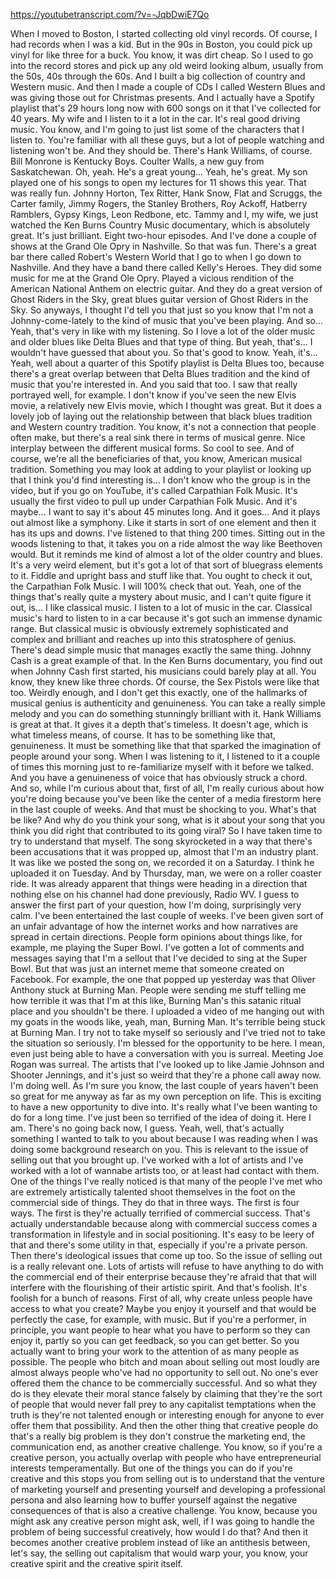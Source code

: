 https://youtubetranscript.com/?v=-JqbDwiE7Qo

 When I moved to Boston, I started collecting old vinyl records. Of course, I had records when I was a kid. But in the 90s in Boston, you could pick up vinyl for like three for a buck. You know, it was dirt cheap. So I used to go into the record stores and pick up any old weird looking album, usually from the 50s, 40s through the 60s. And I built a big collection of country and Western music. And then I made a couple of CDs I called Western Blues and was giving those out for Christmas presents. And I actually have a Spotify playlist that's 29 hours long now with 600 songs on it that I've collected for 40 years. My wife and I listen to it a lot in the car. It's real good driving music. You know, and I'm going to just list some of the characters that I listen to. You're familiar with all these guys, but a lot of people watching and listening won't be. And they should be. There's Hank Williams, of course. Bill Monrone is Kentucky Boys. Coulter Walls, a new guy from Saskatchewan. Oh, yeah. He's a great young... Yeah, he's great. My son played one of his songs to open my lectures for 11 shows this year. That was really fun. Johnny Horton, Tex Ritter, Hank Snow, Flat and Scruggs, the Carter family, Jimmy Rogers, the Stanley Brothers, Roy Ackoff, Hatberry Ramblers, Gypsy Kings, Leon Redbone, etc. Tammy and I, my wife, we just watched the Ken Burns Country Music documentary, which is absolutely great. It's just brilliant. Eight two-hour episodes. And I've done a couple of shows at the Grand Ole Opry in Nashville. So that was fun. There's a great bar there called Robert's Western World that I go to when I go down to Nashville. And they have a band there called Kelly's Heroes. They did some music for me at the Grand Ole Opry. Played a vicious rendition of the American National Anthem on electric guitar. And they do a great version of Ghost Riders in the Sky, great blues guitar version of Ghost Riders in the Sky. So anyways, I thought I'd tell you that just so you know that I'm not a Johnny-come-lately to the kind of music that you've been playing. And so... Yeah, that's very in like with my listening. So I love a lot of the older music and older blues like Delta Blues and that type of thing. But yeah, that's... I wouldn't have guessed that about you. So that's good to know. Yeah, it's... Yeah, well about a quarter of this Spotify playlist is Delta Blues too, because there's a great overlap between that Delta Blues tradition and the kind of music that you're interested in. And you said that too. I saw that really portrayed well, for example. I don't know if you've seen the new Elvis movie, a relatively new Elvis movie, which I thought was great. But it does a lovely job of laying out the relationship between that black blues tradition and Western country tradition. You know, it's not a connection that people often make, but there's a real sink there in terms of musical genre. Nice interplay between the different musical forms. So cool to see. And of course, we're all the beneficiaries of that, you know, American musical tradition. Something you may look at adding to your playlist or looking up that I think you'd find interesting is... I don't know who the group is in the video, but if you go on YouTube, it's called Carpathian Folk Music. It's usually the first video to pull up under Carpathian Folk Music. And it's maybe... I want to say it's about 45 minutes long. And it goes... And it plays out almost like a symphony. Like it starts in sort of one element and then it has its ups and downs. I've listened to that thing 200 times. Sitting out in the woods listening to that, it takes you on a ride almost the way like Beethoven would. But it reminds me kind of almost a lot of the older country and blues. It's a very weird element, but it's got a lot of that sort of bluegrass elements to it. Fiddle and upright bass and stuff like that. You ought to check it out, the Carpathian Folk Music. I will 100% check that out. Yeah, one of the things that's really quite a mystery about music, and I can't quite figure it out, is... I like classical music. I listen to a lot of music in the car. Classical music's hard to listen to in a car because it's got such an immense dynamic range. But classical music is obviously extremely sophisticated and complex and brilliant and reaches up into this stratosphere of genius. There's dead simple music that manages exactly the same thing. Johnny Cash is a great example of that. In the Ken Burns documentary, you find out when Johnny Cash first started, his musicians could barely play at all. You know, they knew like three chords. Of course, the Sex Pistols were like that too. Weirdly enough, and I don't get this exactly, one of the hallmarks of musical genius is authenticity and genuineness. You can take a really simple melody and you can do something stunningly brilliant with it. Hank Williams is great at that. It gives it a depth that's timeless. It doesn't age, which is what timeless means, of course. It has to be something like that, genuineness. It must be something like that that sparked the imagination of people around your song. When I was listening to it, I listened to it a couple of times this morning just to re-familiarize myself with it before we talked. And you have a genuineness of voice that has obviously struck a chord. And so, while I'm curious about that, first of all, I'm really curious about how you're doing because you've been like the center of a media firestorm here in the last couple of weeks. And that must be shocking to you. What's that be like? And why do you think your song, what is it about your song that you think you did right that contributed to its going viral? So I have taken time to try to understand that myself. The song skyrocketed in a way that there's been accusations that it was propped up, almost that I'm an industry plant. It was like we posted the song on, we recorded it on a Saturday. I think he uploaded it on Tuesday. And by Thursday, man, we were on a roller coaster ride. It was already apparent that things were heading in a direction that nothing else on his channel had done previously, Radio WV. I guess to answer the first part of your question, how I'm doing, surprisingly very calm. I've been entertained the last couple of weeks. I've been given sort of an unfair advantage of how the internet works and how narratives are spread in certain directions. People form opinions about things like, for example, me playing the Super Bowl. I've gotten a lot of comments and messages saying that I'm a sellout that I've decided to sing at the Super Bowl. But that was just an internet meme that someone created on Facebook. For example, the one that popped up yesterday was that Oliver Anthony stuck at Burning Man. People were sending me stuff telling me how terrible it was that I'm at this like, Burning Man's this satanic ritual place and you shouldn't be there. I uploaded a video of me hanging out with my goats in the woods like, yeah, man, Burning Man. It's terrible being stuck at Burning Man. I try not to take myself so seriously and I've tried not to take the situation so seriously. I'm blessed for the opportunity to be here. I mean, even just being able to have a conversation with you is surreal. Meeting Joe Rogan was surreal. The artists that I've looked up to like Jamie Johnson and Shooter Jennings, and it's just so weird that they're a phone call away now. I'm doing well. As I'm sure you know, the last couple of years haven't been so great for me anyway as far as my own perception on life. This is exciting to have a new opportunity to dive into. It's really what I've been wanting to do for a long time. I've just been so terrified of the idea of doing it. Here I am. There's no going back now, I guess. Yeah, well, that's actually something I wanted to talk to you about because I was reading when I was doing some background research on you. This is relevant to the issue of selling out that you brought up. I've worked with a lot of artists and I've worked with a lot of wannabe artists too, or at least had contact with them. One of the things I've really noticed is that many of the people I've met who are extremely artistically talented shoot themselves in the foot on the commercial side of things. They do that in three ways. The first is four ways. The first is they're actually terrified of commercial success. That's actually understandable because along with commercial success comes a transformation in lifestyle and in social positioning. It's easy to be leery of that and there's some utility in that, especially if you're a private person. Then there's ideological issues that come up too. So the issue of selling out is a really relevant one. Lots of artists will refuse to have anything to do with the commercial end of their enterprise because they're afraid that that will interfere with the flourishing of their artistic spirit. And that's foolish. It's foolish for a bunch of reasons. First of all, why create unless people have access to what you create? Maybe you enjoy it yourself and that would be perfectly the case, for example, with music. But if you're a performer, in principle, you want people to hear what you have to perform so they can enjoy it, partly so you can get feedback, so you can get better. So you actually want to bring your work to the attention of as many people as possible. The people who bitch and moan about selling out most loudly are almost always people who've had no opportunity to sell out. No one's ever offered them the chance to be commercially successful. And so what they do is they elevate their moral stance falsely by claiming that they're the sort of people that would never fall prey to any capitalist temptations when the truth is they're not talented enough or interesting enough for anyone to ever offer them that possibility. And then the other thing that creative people do that's a really big problem is they don't construe the marketing end, the communication end, as another creative challenge. You know, so if you're a creative person, you actually overlap with people who have entrepreneurial interests temperamentally. But one of the things you can do if you're creative and this stops you from selling out is to understand that the venture of marketing yourself and presenting yourself and developing a professional persona and also learning how to buffer yourself against the negative consequences of that is also a creative challenge. You know, because you might ask any creative person might ask, well, if I was going to handle the problem of being successful creatively, how would I do that? And then it becomes another creative problem instead of like an antithesis between, let's say, the selling out capitalism that would warp your, you know, your creative spirit and the creative spirit itself.